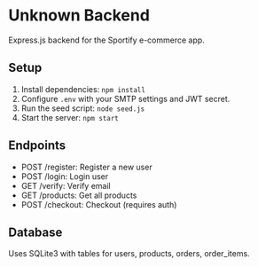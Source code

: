 # Unknown Backend

Express.js backend for the Sportify e-commerce app.

## Setup

1. Install dependencies: `npm install`
2. Configure `.env` with your SMTP settings and JWT secret.
3. Run the seed script: `node seed.js`
4. Start the server: `npm start`

## Endpoints

- POST /register: Register a new user
- POST /login: Login user
- GET /verify: Verify email
- GET /products: Get all products
- POST /checkout: Checkout (requires auth)

## Database

Uses SQLite3 with tables for users, products, orders, order_items.